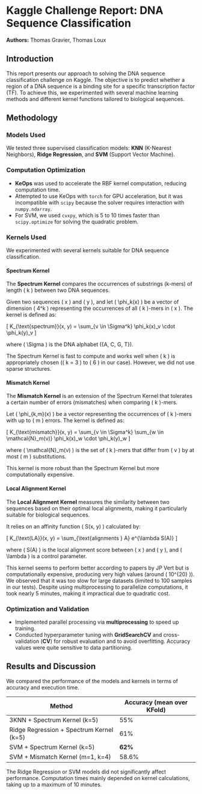 # Kaggle Challenge Report: DNA Sequence Classification

**Authors:** Thomas Gravier, Thomas Loux

## Introduction

This report presents our approach to solving the DNA sequence classification challenge on Kaggle. The objective is to predict whether a region of a DNA sequence is a binding site for a specific transcription factor (TF). To achieve this, we experimented with several machine learning methods and different kernel functions tailored to biological sequences.

## Methodology

### Models Used

We tested three supervised classification models: **KNN** (K-Nearest Neighbors), **Ridge Regression**, and **SVM** (Support Vector Machine).

### Computation Optimization

- **KeOps** was used to accelerate the RBF kernel computation, reducing computation time.
- Attempted to use KeOps with `torch` for GPU acceleration, but it was incompatible with `scipy` because the solver requires interaction with `numpy.ndarray`.
- For SVM, we used `cvxpy`, which is 5 to 10 times faster than `scipy.optimize` for solving the quadratic problem.

### Kernels Used

We experimented with several kernels suitable for DNA sequence classification.

#### Spectrum Kernel

The **Spectrum Kernel** compares the occurrences of substrings (k-mers) of length \( k \) between two DNA sequences.

Given two sequences \( x \) and \( y \), and let \( \phi_k(x) \) be a vector of dimension \( 4^k \) representing the occurrences of all \( k \)-mers in \( x \). The kernel is defined as:

\[ K_{\text{spectrum}}(x, y) = \sum_{v \in \Sigma^k} \phi_k(x)_v \cdot \phi_k(y)_v \]

where \( \Sigma \) is the DNA alphabet (\{A, C, G, T\}).

The Spectrum Kernel is fast to compute and works well when \( k \) is appropriately chosen (\( k = 3 \) to \( 6 \) in our case). However, we did not use sparse structures.

#### Mismatch Kernel

The **Mismatch Kernel** is an extension of the Spectrum Kernel that tolerates a certain number of errors (mismatches) when comparing \( k \)-mers.

Let \( \phi_{k,m}(x) \) be a vector representing the occurrences of \( k \)-mers with up to \( m \) errors. The kernel is defined as:

\[ K_{\text{mismatch}}(x, y) = \sum_{v \in \Sigma^k} \sum_{w \in \mathcal{N}_m(v)} \phi_k(x)_w \cdot \phi_k(y)_w \]

where \( \mathcal{N}_m(v) \) is the set of \( k \)-mers that differ from \( v \) by at most \( m \) substitutions.

This kernel is more robust than the Spectrum Kernel but more computationally expensive.

#### Local Alignment Kernel

The **Local Alignment Kernel** measures the similarity between two sequences based on their optimal local alignments, making it particularly suitable for biological sequences.

It relies on an affinity function \( S(x, y) \) calculated by:

\[ K_{\text{LA}}(x, y) = \sum_{\text{alignments } A} e^{\lambda S(A)} \]

where \( S(A) \) is the local alignment score between \( x \) and \( y \), and \( \lambda \) is a control parameter.

This kernel seems to perform better according to papers by JP Vert but is computationally expensive, producing very high values (around \( 10^{20} \)). We observed that it was too slow for large datasets (limited to 100 samples in our tests). Despite using multiprocessing to parallelize computations, it took nearly 5 minutes, making it impractical due to quadratic cost.

### Optimization and Validation

- Implemented parallel processing via **multiprocessing** to speed up training.
- Conducted hyperparameter tuning with **GridSearchCV** and cross-validation (**CV**) for robust evaluation and to avoid overfitting. Accuracy values were quite sensitive to data partitioning.

## Results and Discussion

We compared the performance of the models and kernels in terms of accuracy and execution time.

| **Method**                          | **Accuracy (mean over KFold)** |
|-------------------------------------|---------------------------------|
| 3KNN + Spectrum Kernel (k=5)        | 55%                             |
| Ridge Regression + Spectrum Kernel (k=5) | 61%                         |
| SVM + Spectrum Kernel (k=5)         | **62%**                        |
| SVM + Mismatch Kernel (m=1, k=4)    | 58.6%                          |

The Ridge Regression or SVM models did not significantly affect performance. Computation times mainly depended on kernel calculations, taking up to a maximum of 10 minutes.

